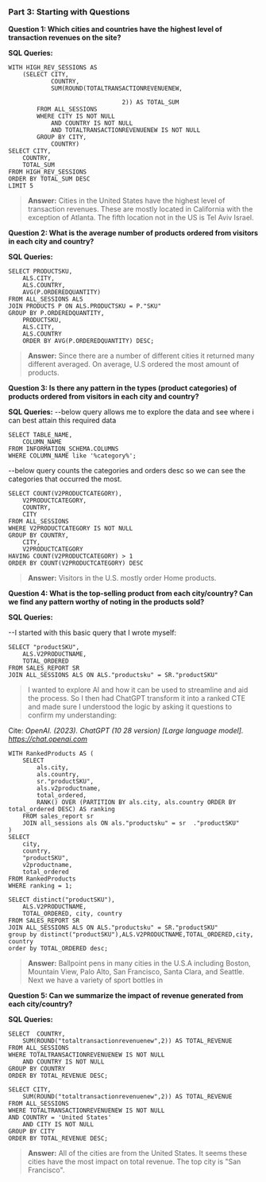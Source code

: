 ### Part 3: Starting with Questions

**Question 1: Which cities and countries have the highest level of transaction revenues on the site?**

**SQL Queries:**

```
WITH HIGH_REV_SESSIONS AS
	(SELECT CITY,
			COUNTRY,
			SUM(ROUND(TOTALTRANSACTIONREVENUENEW,

								2)) AS TOTAL_SUM
		FROM ALL_SESSIONS
		WHERE CITY IS NOT NULL
			AND COUNTRY IS NOT NULL
			AND TOTALTRANSACTIONREVENUENEW IS NOT NULL
		GROUP BY CITY,
			COUNTRY)
SELECT CITY,
	COUNTRY,
	TOTAL_SUM
FROM HIGH_REV_SESSIONS
ORDER BY TOTAL_SUM DESC
LIMIT 5
```

>**Answer:** Cities in the United States have the highest level of transaction revenues. These are mostly located in California
with the exception of Atlanta. The fifth location not in the US is Tel Aviv Israel.

**Question 2: What is the average number of products ordered from visitors in each city and country?**

**SQL Queries:**
```
SELECT PRODUCTSKU,
	ALS.CITY,
	ALS.COUNTRY,
	AVG(P.ORDEREDQUANTITY)
FROM ALL_SESSIONS ALS
JOIN PRODUCTS P ON ALS.PRODUCTSKU = P."SKU"
GROUP BY P.ORDEREDQUANTITY,
	PRODUCTSKU,
	ALS.CITY,
	ALS.COUNTRY
	ORDER BY AVG(P.ORDEREDQUANTITY) DESC;
```

>**Answer:** Since there are a number of different cities it returned many different averaged. On average, U.S ordered the most amount of products.


**Question 3: Is there any pattern in the types (product categories) of products ordered from visitors in each city and country?**

**SQL Queries:**
--below query allows me to explore the data and see where i can best attain this required data 
```
SELECT TABLE_NAME,
	COLUMN_NAME
FROM INFORMATION_SCHEMA.COLUMNS
WHERE COLUMN_NAME like '%category%';
```

--below query counts the categories and orders desc so we can see the categories that occurred the most.
```
SELECT COUNT(V2PRODUCTCATEGORY),
	V2PRODUCTCATEGORY,
	COUNTRY,
	CITY
FROM ALL_SESSIONS
WHERE V2PRODUCTCATEGORY IS NOT NULL
GROUP BY COUNTRY,
	CITY,
	V2PRODUCTCATEGORY
HAVING COUNT(V2PRODUCTCATEGORY) > 1
ORDER BY COUNT(V2PRODUCTCATEGORY) DESC
```

>**Answer:** Visitors in the U.S. mostly order Home products.

**Question 4: What is the top-selling product from each city/country? Can we find any pattern worthy of noting in the products sold?**

**SQL Queries:** 

--I started with this basic query that I wrote myself:

```
SELECT "productSKU",
	ALS.V2PRODUCTNAME,
	TOTAL_ORDERED
FROM SALES_REPORT SR
JOIN ALL_SESSIONS ALS ON ALS."productsku" = SR."productSKU"
```

> I wanted to explore AI and how it can be used to streamline and aid the process. So I then had ChatGPT transform it into a ranked CTE and made sure I understood the logic by asking it questions to confirm my understanding:


Cite: _OpenAI. (2023). ChatGPT (10 28 version) [Large language model]. https://chat.openai.com_
```
WITH RankedProducts AS (
    SELECT
        als.city,
        als.country,
        sr."productSKU",
        als.v2productname,
        total_ordered,
        RANK() OVER (PARTITION BY als.city, als.country ORDER BY total_ordered DESC) AS ranking
    FROM sales_report sr
    JOIN all_sessions als ON als."productsku" = sr	."productSKU"
)
SELECT
    city,
    country,
    "productSKU",
    v2productname,
    total_ordered
FROM RankedProducts
WHERE ranking = 1;
```
```
SELECT distinct("productSKU"),
	ALS.V2PRODUCTNAME,
	TOTAL_ORDERED, city, country
FROM SALES_REPORT SR
JOIN ALL_SESSIONS ALS ON ALS."productsku" = SR."productSKU"
group by distinct("productSKU"),ALS.V2PRODUCTNAME,TOTAL_ORDERED,city, country
order by TOTAL_ORDERED desc;
```


>**Answer:** Ballpoint pens in many cities in the U.S.A including Boston, Mountain View, Palo Alto, San Francisco, Santa Clara, and Seattle.
Next we have a variety of sport bottles in 

**Question 5: Can we summarize the impact of revenue generated from each city/country?**

**SQL Queries:**

```
SELECT  COUNTRY,
	SUM(ROUND("totaltransactionrevenuenew",2)) AS TOTAL_REVENUE
FROM ALL_SESSIONS
WHERE TOTALTRANSACTIONREVENUENEW IS NOT NULL
	AND COUNTRY IS NOT NULL
GROUP BY COUNTRY
ORDER BY TOTAL_REVENUE DESC;

SELECT CITY,
	SUM(ROUND("totaltransactionrevenuenew",2)) AS TOTAL_REVENUE
FROM ALL_SESSIONS
WHERE TOTALTRANSACTIONREVENUENEW IS NOT NULL
AND COUNTRY = 'United States'
	AND CITY IS NOT NULL
GROUP BY CITY
ORDER BY TOTAL_REVENUE DESC;
```

>**Answer:** All of the cities are from the United States. It seems these cities have the most impact on total revenue. The top city is "San Francisco".
